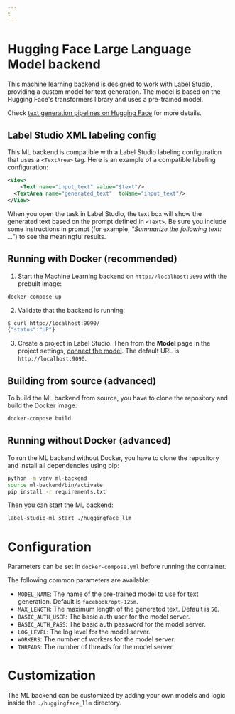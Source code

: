 ```yaml
---
t
---
```


<!--
---
title: Hugging Face Large Language Model (LLM)
type: guide
tier: all
order: 20
hide_menu: true
hide_frontmatter_title: true
meta_title: Label Studio tutorial to run Hugging Face Large Language Model backend
meta_description: This tutorial explains how to run Hugging Face Large Language model backend in Label Studio. Hugging Face Large Language Model Backend is a machine learning backend designed to work with Label Studio, providing a custom model for text generation.
categories:
    - Generative AI
    - Large Language Model
    - Text Generation
    - Hugging Face
image: "/tutorials/hf-llm.png"
---
-->

# Hugging Face Large Language Model backend

This machine learning backend is designed to work with Label Studio, providing a custom model for text generation. The model is based on the Hugging Face's transformers library and uses a pre-trained model.

Check [text generation pipelines on Hugging Face](https://huggingface.co/tasks/text-generation) for more details.

## Label Studio XML labeling config

This ML backend is compatible with a Label Studio labeling configuration that uses a `<TextArea>` tag. Here is an example of a compatible labeling configuration:

```xml
<View>
    <Text name="input_text" value="$text"/>
  <TextArea name="generated_text"  toName="input_text"/>
</View>
```

When you open the task in Label Studio, the text box will show the generated text based on the prompt defined in `<Text>`. Be sure you include some instructions in prompt (for example, _"Summarize the following text: ..."_) to see the meaningful results.

## Running with Docker (recommended)

1. Start the Machine Learning backend on `http://localhost:9090` with the prebuilt image:

```bash
docker-compose up
```

2. Validate that the backend is running:

```bash
$ curl http://localhost:9090/
{"status":"UP"}
```

3. Create a project in Label Studio. Then from the **Model** page in the project settings, [connect the model](https://labelstud.io/guide/ml#Connect-the-model-to-Label-Studio). The default URL is `http://localhost:9090`.


## Building from source (advanced)

To build the ML backend from source, you have to clone the repository and build the Docker image:

```bash
docker-compose build
```

## Running without Docker (advanced)

To run the ML backend without Docker, you have to clone the repository and install all dependencies using pip:

```bash
python -m venv ml-backend
source ml-backend/bin/activate
pip install -r requirements.txt
```

Then you can start the ML backend:

```bash
label-studio-ml start ./huggingface_llm
```

# Configuration

Parameters can be set in `docker-compose.yml` before running the container.

The following common parameters are available:
- `MODEL_NAME`: The name of the pre-trained model to use for text generation. Default is `facebook/opt-125m`.
- `MAX_LENGTH`: The maximum length of the generated text. Default is `50`.
- `BASIC_AUTH_USER`: The basic auth user for the model server.
- `BASIC_AUTH_PASS`: The basic auth password for the model server.
- `LOG_LEVEL`: The log level for the model server.
- `WORKERS`: The number of workers for the model server.
- `THREADS`: The number of threads for the model server.

# Customization

The ML backend can be customized by adding your own models and logic inside the `./huggingface_llm` directory.